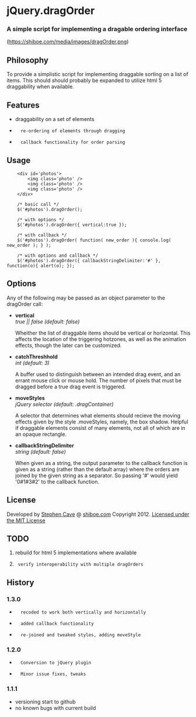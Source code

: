 
# 	jQuery.dragOrder
### A simple script for implementing a dragable ordering interface
(https://shiboe.com/media/images/dragOrder.png)

## 	Philosophy
To provide a simplistic script for implementing draggable sorting on a list of items. 
This should should probably be expanded to utilize html 5 draggability when available. 

## 	Features
*	draggability on a set of elements
*       re-ordering of elements through dragging
*       callback functionality for order parsing

##      Usage

        <div id='photos'>
            <img class='photo' />
            <img class='photo' />
            <img class='photo' />
        </div>

        /* basic call */
        $('#photos').dragOrder();

        /* with options */
        $('#photos').dragOrder({ vertical:true });

        /* with callback */
        $('#photos').dragOrder( function( new_order ){ console.log( new_order ); } );

        /* with options and callback */
        $('#photos').dragOrder({ callbackStringDelimiter:'#' }, function(o){ alert(o); });

##      Options
Any of the following may be passed as an object parameter to the dragOrder call:
<ul>
<li><b>vertical</b><br><i>true || false (default: false)</i>
<p>Wheither the list of draggable items should be vertical or horizontal. This affects the location of the triggering hotzones, as well as the animation effects, though the later can be customized.</p>

<li><b>catchThreshhold</b><br><i>int (default: 3)</i>
<p>A buffer used to distinguish between an intended drag event, and an errant mouse click or mouse hold. The number of pixels that must be dragged before a true drag event is triggered.</p>

<li><b>moveStyles</b><br><i>jQuery selector (default: .dragContainer)</i> 
<p>A selector that determines what elements should recieve the moving effects given by the style .moveStyles, namely, the box shadow. Helpful if draggable elements consist of many elements, not all of which are in an opaque rectangle.</p>

<li><b>callbackStringDelimiter</b><br><i>string (default: false)</i>
<p>When given as a string, the output parameter to the callback function is given as a string (rather than the default array) where the orders are joined by the given string as a separator. So passing '#' would yield '0#1#3#2' to the callback function.</p>
</ul>

## 	License
Developed by [Stephen Cave](sccave@gmail.com) @ [shiboe.com](http://shiboe.com) Copyright 2012. 
[Licensed under the MIT License](http://opensource.org/licenses/mit-license.php)

##	TODO
1.	rebuild for html 5 implementations where available
2.      verify interoperability with multiple dragOrders

## 	History
### 1.3.0
*       recoded to work both vertically and horizontally
*       added callback functionality
*       re-joined and tweaked styles, adding moveStyle

### 1.2.0
*       Conversion to jQuery plugin
*       Minor issue fixes, tweaks

### 1.1.1
* 	versioning start to github
* 	no known bugs with current build
